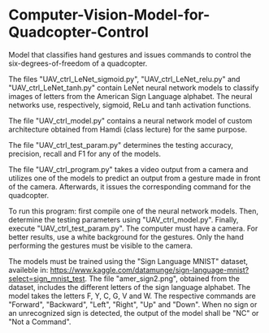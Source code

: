 # Computer-Vision-Model-for-Quadcopter-Control
Model that classifies hand gestures and issues commands to control the six-degrees-of-freedom of a quadcopter. 

The files "UAV_ctrl_LeNet_sigmoid.py", "UAV_ctrl_LeNet_relu.py" and "UAV_ctrl_LeNet_tanh.py" contain LeNet neural network models to classify images of letters from the American Sign Language alphabet. The neural networks use, respectively, sigmoid, ReLu and tanh activation functions.

The file "UAV_ctrl_model.py" contains a neural network model of custom architecture obtained from Hamdi (class lecture) for the same purpose.

The file "UAV_ctrl_test_param.py" determines the testing accuracy, precision, recall and F1 for any of the models.

The file "UAV_ctrl_program.py" takes a video output from a camera and utilizes one of the models to predict an output from a gesture made in front of the camera. Afterwards, it issues the corresponding command for the quadcopter.

To run this program: first compile one of the neural network models. Then, determine the testing parameters using "UAV_ctrl_model.py". Finally, execute "UAV_ctrl_test_param.py". The computer must have a camera. For better results, use a white background for the gestures. Only the hand performing the gestures must be visible to the camera. 

The models must be trained using the "Sign Language MNIST" dataset, availeble in: https://www.kaggle.com/datamunge/sign-language-mnist?select=sign_mnist_test. The file "amer_sign2.png", obtained from the dataset, includes the different letters of the sign language alphabet. The model takes the letters F, Y, C, G, V and W. The respective commands are "Forward", "Backward", "Left", "Right", "Up" and "Down". When no sign or an unrecognized sign is detected, the output of the model shall be "NC" or "Not a Command".
